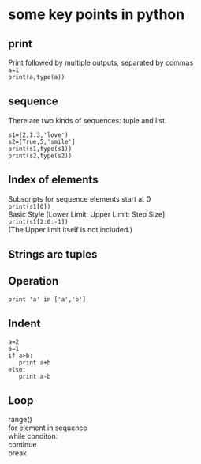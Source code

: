 # some key points in python

## print 
Print followed by multiple outputs, separated by commas  
`a=1`  
`print(a,type(a))`
    
## sequence
There are two kinds of sequences: tuple and list.
    
```
s1=(2,1.3,'love')
s2=[True,5,'smile']
print(s1,type(s1))
print(s2,type(s2))
```
## Index of elements
Subscripts for sequence elements start at 0  
`print(s1[0])`  
Basic Style [Lower Limit: Upper Limit: Step Size]  
`print(s1[2:0:-1])`  
(The Upper limit itself is not included.)

## Strings are tuples

## Operation
`print 'a' in ['a','b']`

## Indent
```
a=2  
b=1  
if a>b:
   print a+b
else:
   print a-b  
```
## Loop
range()  
for element in sequence  
while conditon:  
continue  
break  

